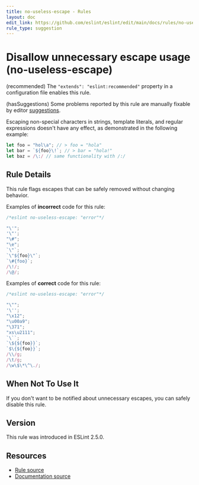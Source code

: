 ```yaml
---
title: no-useless-escape - Rules
layout: doc
edit_link: https://github.com/eslint/eslint/edit/main/docs/rules/no-useless-escape.md
rule_type: suggestion
---
```

<!-- Note: No pull requests accepted for this file. See README.md in the root directory for details. -->

# Disallow unnecessary escape usage (no-useless-escape)

(recommended) The `"extends": "eslint:recommended"` property in a configuration file enables this rule.

(hasSuggestions) Some problems reported by this rule are manually fixable by editor [suggestions](../developer-guide/working-with-rules#providing-suggestions).

Escaping non-special characters in strings, template literals, and regular expressions doesn't have any effect, as demonstrated in the following example:

```js
let foo = "hol\a"; // > foo = "hola"
let bar = `${foo}\!`; // > bar = "hola!"
let baz = /\:/ // same functionality with /:/
```

## Rule Details

This rule flags escapes that can be safely removed without changing behavior.

Examples of **incorrect** code for this rule:

```js
/*eslint no-useless-escape: "error"*/

"\'";
'\"';
"\#";
"\e";
`\"`;
`\"${foo}\"`;
`\#{foo}`;
/\!/;
/\@/;

```

Examples of **correct** code for this rule:

```js
/*eslint no-useless-escape: "error"*/

"\"";
'\'';
"\x12";
"\u00a9";
"\371";
"xs\u2111";
`\``;
`\${${foo}}`;
`$\{${foo}}`;
/\\/g;
/\t/g;
/\w\$\*\^\./;

```

## When Not To Use It

If you don't want to be notified about unnecessary escapes, you can safely disable this rule.

## Version

This rule was introduced in ESLint 2.5.0.

## Resources

* [Rule source](https://github.com/eslint/eslint/tree/HEAD/lib/rules/no-useless-escape.js)
* [Documentation source](https://github.com/eslint/eslint/tree/HEAD/docs/rules/no-useless-escape.md)
